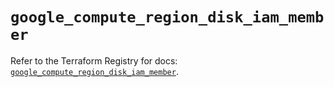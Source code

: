 # `google_compute_region_disk_iam_member`

Refer to the Terraform Registry for docs: [`google_compute_region_disk_iam_member`](https://registry.terraform.io/providers/hashicorp/google/6.4.0/docs/resources/compute_region_disk_iam_member).
